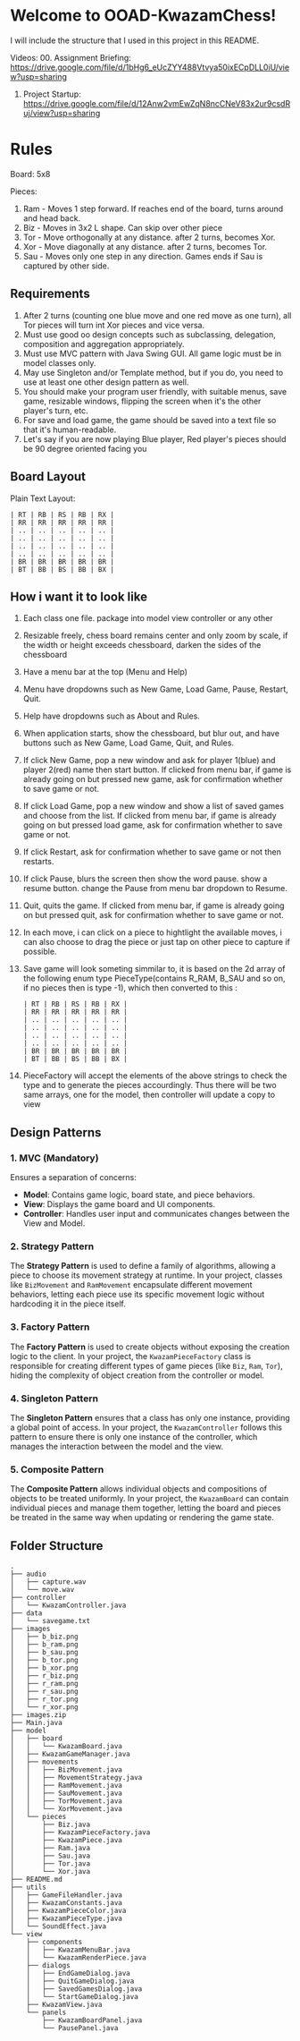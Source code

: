 # Welcome to OOAD-KwazamChess!

I will include the structure that I used in this project in this README.

Videos:
00. Assignment Briefing: https://drive.google.com/file/d/1bHg6_eUcZYY488Vtvya50ixECpDLL0iU/view?usp=sharing
01. Project Startup: https://drive.google.com/file/d/12Anw2vmEwZqN8ncCNeV83x2ur9csdRuj/view?usp=sharing


# Rules

Board: 5x8

Pieces:
1. Ram - Moves 1 step forward. If reaches end of the board, turns around and head back.
2. Biz - Moves in 3x2 L shape. Can skip over other piece
3. Tor - Move orthogonally at any distance. after 2 turns, becomes Xor.
4. Xor - Move diagonally at any distance. after 2 turns, becomes Tor.
5. Sau - Moves only one step in any direction. Games ends if Sau is captured by other side.
	

## Requirements

1. After 2 turns (counting one blue move and one red move as one turn), all Tor pieces will turn int Xor pieces and vice versa.
2. Must use good oo design concepts such as subclassing, delegation, composition and aggregation appropriately.
3. Must use MVC pattern with Java Swing GUI. All game logic must be in model classes only.
4. May use Singleton and/or Template method, but if you do, you need to use at least one other design pattern as well.
5. You should make your program user friendly, with suitable menus, save game, resizable windows, flipping the screen when it's the other player's turn, etc.
6. For save and load game, the game should be saved into a text file so that it's human-readable.
7. Let's say if you are now playing Blue player, Red player's pieces should be 90 degree oriented facing you

## Board Layout

Plain Text Layout:

    | RT | RB | RS | RB | RX |
    | RR | RR | RR | RR | RR |
    | .. | .. | .. | .. | .. |
    | .. | .. | .. | .. | .. |
    | .. | .. | .. | .. | .. |
    | .. | .. | .. | .. | .. |
    | BR | BR | BR | BR | BR |
    | BT | BB | BS | BB | BX |

## How i want it to look like

1. Each class one file. package into model view controller or any other
2. Resizable freely, chess board remains center and only zoom by scale, if the width or height exceeds chessboard, darken the sides of the chessboard
3. Have a menu bar at the top (Menu and Help)
4. Menu have dropdowns such as New Game, Load Game, Pause, Restart, Quit.
5. Help have dropdowns such as About and Rules.
6. When application starts, show the chessboard, but blur out, and have buttons such as New Game, Load Game, Quit, and Rules.
7. If click New Game, pop a new window and ask for player 1(blue) and player 2(red) name then start button. If clicked from menu bar, if game is already going on but pressed new game, ask for confirmation whether to save game or not.
8. If click Load Game, pop a new window and show a list of saved games and choose from the list. If clicked from menu bar, if game is already going on but pressed load game, ask for confirmation whether to save game or not.
9. If click Restart, ask for confirmation whether to save game or not then restarts.
10. If click Pause, blurs the screen then show the word pause. show a resume button. change the Pause from menu bar dropdown to Resume.
11. Quit, quits the game. If clicked from menu bar, if game is already going on but pressed quit, ask for confirmation whether to save game or not.
12. In each move, i can click on a piece to hightlight the available moves, i can also choose to drag the piece or just tap on other piece to capture if possible.
13. Save game will look someting simmilar to, it is based on the 2d array of the following enum type PieceType(contains R_RAM, B_SAU and so on, if no pieces then is type -1), which then converted to this :

        | RT | RB | RS | RB | RX |
        | RR | RR | RR | RR | RR |
        | .. | .. | .. | .. | .. |
        | .. | .. | .. | .. | .. |
        | .. | .. | .. | .. | .. |
        | .. | .. | .. | .. | .. |
        | BR | BR | BR | BR | BR |
        | BT | BB | BS | BB | BX |

14. PieceFactory will accept the elements of the above strings to check the type and to generate the pieces accourdingly. Thus there will be two same arrays, one for the model, then controller will update a copy to view


## Design Patterns

### 1. MVC (Mandatory)
Ensures a separation of concerns:
- **Model**: Contains game logic, board state, and piece behaviors.
- **View**: Displays the game board and UI components.
- **Controller**: Handles user input and communicates changes between the View and Model.

### 2. Strategy Pattern
The **Strategy Pattern** is used to define a family of algorithms, allowing a piece to choose its movement strategy at runtime. In your project, classes like `BizMovement` and `RamMovement` encapsulate different movement behaviors, letting each piece use its specific movement logic without hardcoding it in the piece itself.

### 3. Factory Pattern
The **Factory Pattern** is used to create objects without exposing the creation logic to the client. In your project, the `KwazamPieceFactory` class is responsible for creating different types of game pieces (like `Biz`, `Ram`, `Tor`), hiding the complexity of object creation from the controller or model.

### 4. Singleton Pattern
The **Singleton Pattern** ensures that a class has only one instance, providing a global point of access. In your project, the `KwazamController` follows this pattern to ensure there is only one instance of the controller, which manages the interaction between the model and the view.

### 5. Composite Pattern
The **Composite Pattern** allows individual objects and compositions of objects to be treated uniformly. In your project, the `KwazamBoard` can contain individual pieces and manage them together, letting the board and pieces be treated in the same way when updating or rendering the game state.

## Folder Structure

    .
    ├── audio
    │   ├── capture.wav
    │   └── move.wav
    ├── controller
    │   └── KwazamController.java
    ├── data
    │   └── savegame.txt
    ├── images
    │   ├── b_biz.png
    │   ├── b_ram.png
    │   ├── b_sau.png
    │   ├── b_tor.png
    │   ├── b_xor.png
    │   ├── r_biz.png
    │   ├── r_ram.png
    │   ├── r_sau.png
    │   ├── r_tor.png
    │   └── r_xor.png
    ├── images.zip
    ├── Main.java
    ├── model
    │   ├── board
    │   │   └── KwazamBoard.java
    │   ├── KwazamGameManager.java
    │   ├── movements
    │   │   ├── BizMovement.java
    │   │   ├── MovementStrategy.java
    │   │   ├── RamMovement.java
    │   │   ├── SauMovement.java
    │   │   ├── TorMovement.java
    │   │   └── XorMovement.java
    │   └── pieces
    │       ├── Biz.java
    │       ├── KwazamPieceFactory.java
    │       ├── KwazamPiece.java
    │       ├── Ram.java
    │       ├── Sau.java
    │       ├── Tor.java
    │       └── Xor.java
    ├── README.md
    ├── utils
    │   ├── GameFileHandler.java
    │   ├── KwazamConstants.java
    │   ├── KwazamPieceColor.java
    │   ├── KwazamPieceType.java
    │   └── SoundEffect.java
    └── view
        ├── components
        │   ├── KwazamMenuBar.java
        │   └── KwazamRenderPiece.java
        ├── dialogs
        │   ├── EndGameDialog.java
        │   ├── QuitGameDialog.java
        │   ├── SavedGamesDialog.java
        │   └── StartGameDialog.java
        ├── KwazamView.java
        └── panels
            ├── KwazamBoardPanel.java
            └── PausePanel.java
